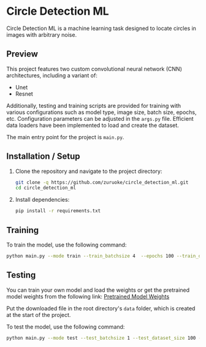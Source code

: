 # Circle Detection ML

Circle Detection ML is a machine learning task designed to locate circles in images with arbitrary noise.

## Preview

This project features two custom convolutional neural network (CNN) architectures, including a variant of:

- Unet
- Resnet

Additionally, testing and training scripts are provided for training with various configurations such as model type, image size, batch size, epochs, etc. Configuration parameters can be adjusted in the `args.py` file. Efficient data loaders have been implemented to load and create the dataset.

The main entry point for the project is `main.py`.

## Installation / Setup

1. Clone the repository and navigate to the project directory:

   ```bash
   git clone -q https://github.com/zuruoke/circle_detection_ml.git
   cd circle_detection_ml
   ```

2. Install dependencies:

   ```bash
   pip install -r requirements.txt
   ```

## Training

To train the model, use the following command:

```bash
python main.py --mode train --train_batchsize 4  --epochs 100 --train_dataset_size 1000 --img_shape 64 --noise_level 0.5 --loss mse --optimizer adam --model unet --dropout 0.5 --model_weight ./data/model_weights.pth
```

## Testing

You can train your own model and load the weights or get the pretrained model weights from the following link: [Pretrained Model Weights](https://drive.google.com/file/d/1Cp41ehAGLP-ZGN2pumWB6XfOiFd3LeGK/view?usp=sharing)

Put the downloaded file in the root directory's `data` folder, which is created at the start of the project.

To test the model, use the following command:

```bash
python main.py --mode test --test_batchsize 1 --test_dataset_size 100 --img_shape 64 --noise_level 0.5 --loss mse --optimizer adam --model unet --dropout 0.5 --model_weight ./data/model_weights.pth
```
